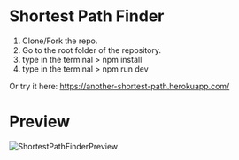 # Shortest Path Finder

1. Clone/Fork the repo.
2. Go to the root folder of the repository.
3. type in the terminal > npm install
4. type in the terminal > npm run dev

Or try it here: https://another-shortest-path.herokuapp.com/

# Preview

![ShortestPathFinderPreview](https://user-images.githubusercontent.com/57083494/161333048-c3daa020-d729-4263-b63a-a0c475e21f99.gif)
